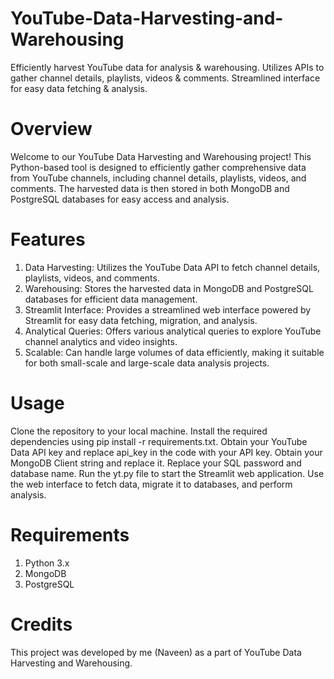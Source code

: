 # YouTube-Data-Harvesting-and-Warehousing
Efficiently harvest YouTube data for analysis &amp; warehousing. Utilizes APIs to gather channel details, playlists, videos &amp; comments. Streamlined interface for easy data fetching &amp; analysis.

# Overview

Welcome to our YouTube Data Harvesting and Warehousing project! This Python-based tool is designed to efficiently gather comprehensive data from YouTube channels, including channel details, playlists, videos, and comments. The harvested data is then stored in both MongoDB and PostgreSQL databases for easy access and analysis.

# Features

1. Data Harvesting: Utilizes the YouTube Data API to fetch channel details, playlists, videos, and comments.
2. Warehousing: Stores the harvested data in MongoDB and PostgreSQL databases for efficient data management.
3. Streamlit Interface: Provides a streamlined web interface powered by Streamlit for easy data fetching, migration, and analysis.
4. Analytical Queries: Offers various analytical queries to explore YouTube channel analytics and video insights.
5. Scalable: Can handle large volumes of data efficiently, making it suitable for both small-scale and large-scale data analysis projects.

# Usage

Clone the repository to your local machine.
Install the required dependencies using pip install -r requirements.txt.
Obtain your YouTube Data API key and replace api_key in the code with your API key.
Obtain your MongoDB Client string and replace it.
Replace your SQL password and database name.
Run the yt.py file to start the Streamlit web application.
Use the web interface to fetch data, migrate it to databases, and perform analysis.

# Requirements
1. Python 3.x
2. MongoDB
3. PostgreSQL

# Credits
This project was developed by me (Naveen) as a part of YouTube Data Harvesting and Warehousing.
